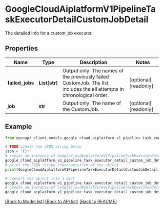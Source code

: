 # GoogleCloudAiplatformV1PipelineTaskExecutorDetailCustomJobDetail

The detailed info for a custom job executor.

## Properties

Name | Type | Description | Notes
------------ | ------------- | ------------- | -------------
**failed_jobs** | **List[str]** | Output only. The names of the previously failed CustomJob. The list includes the all attempts in chronological order. | [optional] [readonly] 
**job** | **str** | Output only. The name of the CustomJob. | [optional] [readonly] 

## Example

```python
from openapi_client.models.google_cloud_aiplatform_v1_pipeline_task_executor_detail_custom_job_detail import GoogleCloudAiplatformV1PipelineTaskExecutorDetailCustomJobDetail

# TODO update the JSON string below
json = "{}"
# create an instance of GoogleCloudAiplatformV1PipelineTaskExecutorDetailCustomJobDetail from a JSON string
google_cloud_aiplatform_v1_pipeline_task_executor_detail_custom_job_detail_instance = GoogleCloudAiplatformV1PipelineTaskExecutorDetailCustomJobDetail.from_json(json)
# print the JSON string representation of the object
print(GoogleCloudAiplatformV1PipelineTaskExecutorDetailCustomJobDetail.to_json())

# convert the object into a dict
google_cloud_aiplatform_v1_pipeline_task_executor_detail_custom_job_detail_dict = google_cloud_aiplatform_v1_pipeline_task_executor_detail_custom_job_detail_instance.to_dict()
# create an instance of GoogleCloudAiplatformV1PipelineTaskExecutorDetailCustomJobDetail from a dict
google_cloud_aiplatform_v1_pipeline_task_executor_detail_custom_job_detail_from_dict = GoogleCloudAiplatformV1PipelineTaskExecutorDetailCustomJobDetail.from_dict(google_cloud_aiplatform_v1_pipeline_task_executor_detail_custom_job_detail_dict)
```
[[Back to Model list]](../README.md#documentation-for-models) [[Back to API list]](../README.md#documentation-for-api-endpoints) [[Back to README]](../README.md)


